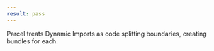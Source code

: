 ```yaml
---
result: pass
---
```


Parcel treats Dynamic Imports as code splitting boundaries, creating bundles for each.
